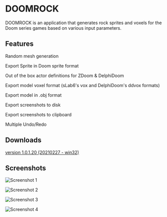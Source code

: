 # DOOMROCK
DOOMROCK is an application that generates rock sprites and voxels for the Doom series games based on various input parameters.

## Features
Random mesh generation

Export Sprite in Doom sprite format

Out of the box actor definitions for ZDoom & DelphiDoom

Export model voxel format (sLab6's vox and DelphiDoom's ddvox formats)

Export model in .obj format

Export screenshots to disk

Export screenshots to clipboard

Multiple Undo/Redo


## Downloads
[version 1.0.1.20 (20210227 - win32)](https://sourceforge.net/projects/doom-rock/files/DOOMROCK_1.0/DOOMROCK_1.0.1.20_bin.zip/download)


## Screenshots


![Screenshot 1](https://i.postimg.cc/RFTgXjy2/Image1-main-window.png "Screenshot 1")

![Screenshot 2](https://i.postimg.cc/Ss4ZLyTW/Image2-export-sprite.png "Screenshot 2")

![Screenshot 3](https://i.postimg.cc/YSYnm43r/Image3-export-voxel.png "Screenshot 3")

![Screenshot 4](https://i.postimg.cc/rsFQbfLs/SSHOT-Doom-20210227-182121189.png "Screenshot 3")


